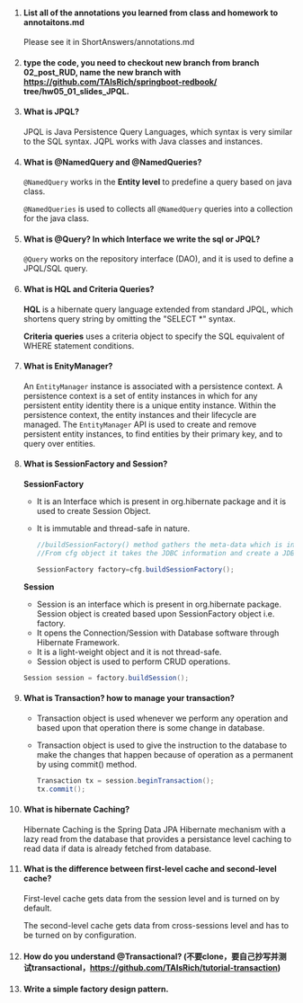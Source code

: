1. #### List all of the annotations you learned from class and homework to annotaitons.md

   Please see it in ShortAnswers/annotations.md

   

2. #### type the code, you need to checkout new branch from branch **02_post_RUD**, name the new branch with **https://github.com/TAIsRich/springboot-redbook/ tree/hw05_01_slides_JPQL**.

   

   

3. #### What is JPQL?

   JPQL is Java Persistence Query Languages, which syntax is very similar to the SQL syntax. JQPL works with Java classes and instances.

   

4. #### What is @NamedQuery and @NamedQueries?

   `@NamedQuery` works in the **Entity level** to predefine a query based on java class.

   `@NamedQueries` is used to collects all `@NamedQuery` queries into a collection for the java class.

   

5. #### What is @Query? In which Interface we write the sql or JPQL?

   `@Query` works on the repository interface (DAO), and it is used to define a JPQL/SQL query.

   

6. #### What is HQL and Criteria Queries?

   **HQL** is a hibernate query language extended from standard JPQL, which shortens query string by omitting the "SELECT *" syntax. 

   **Criteria** **queries** uses a criteria object to specify the SQL equivalent of WHERE statement conditions.

   

7. #### What is EnityManager?

   An `EntityManager` instance is associated with a persistence context. A persistence context is a set of entity instances in which for any persistent entity identity there is a unique entity instance. Within the persistence context, the entity instances and their lifecycle are managed. The `EntityManager` API is used to create and remove persistent entity instances, to find entities by their primary key, and to query over entities.

   

8. #### What is SessionFactory and Session?

   **SessionFactory** 

   - It is an Interface which is present in org.hibernate package and it is used to create Session Object.

   - It is immutable and thread-safe in nature.

     ```java
     //buildSessionFactory() method gathers the meta-data which is in the cfg Object. 
     //From cfg object it takes the JDBC information and create a JDBC Connection.
     
     SessionFactory factory=cfg.buildSessionFactory();
     ```

   **Session** 

   - Session is an interface which is present in org.hibernate package. Session object is created based upon SessionFactory object i.e. factory.
   - It opens the Connection/Session with Database software through Hibernate Framework.
   - It is a light-weight object and it is not thread-safe.
   - Session object is used to perform CRUD operations.

   ```java
   Session session = factory.buildSession();
   
   ```

   

9. #### What is Transaction? how to manage your transaction?

   - Transaction object is used whenever we perform any operation and based upon that operation there is some change in database.

   - Transaction object is used to give the instruction to the database to make the changes that happen because of operation as a permanent by using commit() method.

     ```java
     Transaction tx = session.beginTransaction();
     tx.commit();
     ```

     

10. #### What is hibernate Caching?

    Hibernate Caching is the Spring Data JPA Hibernate mechanism with a lazy read from the database that provides a persistance level caching to read data if data is already fetched from database.

11. #### What is the difference between first-level cache and second-level cache?

    First-level cache gets data from the session level and is turned on by default.

    The second-level cache gets data from cross-sessions level and has to be turned on by configuration.

    

12. #### How do you understand @Transactional? (不要clone，要自己抄写并测试transactional，https://github.com/TAIsRich/tutorial-transaction)

    

13. #### Write a simple factory design pattern.

